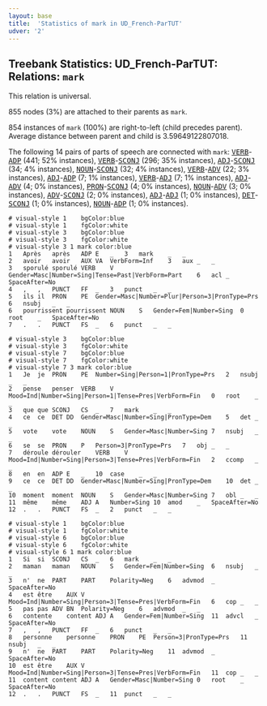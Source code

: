 ```yaml
---
layout: base
title:  'Statistics of mark in UD_French-ParTUT'
udver: '2'
---
```


## Treebank Statistics: UD_French-ParTUT: Relations: `mark`

This relation is universal.

855 nodes (3%) are attached to their parents as `mark`.

854 instances of `mark` (100%) are right-to-left (child precedes parent).
Average distance between parent and child is 3.59649122807018.

The following 14 pairs of parts of speech are connected with `mark`: <tt><a href="fr_partut-pos-VERB.html">VERB</a></tt>-<tt><a href="fr_partut-pos-ADP.html">ADP</a></tt> (441; 52% instances), <tt><a href="fr_partut-pos-VERB.html">VERB</a></tt>-<tt><a href="fr_partut-pos-SCONJ.html">SCONJ</a></tt> (296; 35% instances), <tt><a href="fr_partut-pos-ADJ.html">ADJ</a></tt>-<tt><a href="fr_partut-pos-SCONJ.html">SCONJ</a></tt> (34; 4% instances), <tt><a href="fr_partut-pos-NOUN.html">NOUN</a></tt>-<tt><a href="fr_partut-pos-SCONJ.html">SCONJ</a></tt> (32; 4% instances), <tt><a href="fr_partut-pos-VERB.html">VERB</a></tt>-<tt><a href="fr_partut-pos-ADV.html">ADV</a></tt> (22; 3% instances), <tt><a href="fr_partut-pos-ADJ.html">ADJ</a></tt>-<tt><a href="fr_partut-pos-ADP.html">ADP</a></tt> (7; 1% instances), <tt><a href="fr_partut-pos-VERB.html">VERB</a></tt>-<tt><a href="fr_partut-pos-ADJ.html">ADJ</a></tt> (7; 1% instances), <tt><a href="fr_partut-pos-ADJ.html">ADJ</a></tt>-<tt><a href="fr_partut-pos-ADV.html">ADV</a></tt> (4; 0% instances), <tt><a href="fr_partut-pos-PRON.html">PRON</a></tt>-<tt><a href="fr_partut-pos-SCONJ.html">SCONJ</a></tt> (4; 0% instances), <tt><a href="fr_partut-pos-NOUN.html">NOUN</a></tt>-<tt><a href="fr_partut-pos-ADV.html">ADV</a></tt> (3; 0% instances), <tt><a href="fr_partut-pos-ADV.html">ADV</a></tt>-<tt><a href="fr_partut-pos-SCONJ.html">SCONJ</a></tt> (2; 0% instances), <tt><a href="fr_partut-pos-ADJ.html">ADJ</a></tt>-<tt><a href="fr_partut-pos-ADJ.html">ADJ</a></tt> (1; 0% instances), <tt><a href="fr_partut-pos-DET.html">DET</a></tt>-<tt><a href="fr_partut-pos-SCONJ.html">SCONJ</a></tt> (1; 0% instances), <tt><a href="fr_partut-pos-NOUN.html">NOUN</a></tt>-<tt><a href="fr_partut-pos-ADP.html">ADP</a></tt> (1; 0% instances).


~~~ conllu
# visual-style 1	bgColor:blue
# visual-style 1	fgColor:white
# visual-style 3	bgColor:blue
# visual-style 3	fgColor:white
# visual-style 3 1 mark	color:blue
1	Après	après	ADP	E	_	3	mark	_	_
2	avoir	avoir	AUX	VA	VerbForm=Inf	3	aux	_	_
3	sporulé	sporulé	VERB	V	Gender=Masc|Number=Sing|Tense=Past|VerbForm=Part	6	acl	_	SpaceAfter=No
4	,	,	PUNCT	FF	_	3	punct	_	_
5	ils	il	PRON	PE	Gender=Masc|Number=Plur|Person=3|PronType=Prs	6	nsubj	_	_
6	pourrissent	pourrissent	NOUN	S	Gender=Fem|Number=Sing	0	root	_	SpaceAfter=No
7	.	.	PUNCT	FS	_	6	punct	_	_

~~~


~~~ conllu
# visual-style 3	bgColor:blue
# visual-style 3	fgColor:white
# visual-style 7	bgColor:blue
# visual-style 7	fgColor:white
# visual-style 7 3 mark	color:blue
1	Je	je	PRON	PE	Number=Sing|Person=1|PronType=Prs	2	nsubj	_	_
2	pense	penser	VERB	V	Mood=Ind|Number=Sing|Person=1|Tense=Pres|VerbForm=Fin	0	root	_	_
3	que	que	SCONJ	CS	_	7	mark	_	_
4	ce	ce	DET	DD	Gender=Masc|Number=Sing|PronType=Dem	5	det	_	_
5	vote	vote	NOUN	S	Gender=Masc|Number=Sing	7	nsubj	_	_
6	se	se	PRON	P	Person=3|PronType=Prs	7	obj	_	_
7	déroule	dérouler	VERB	V	Mood=Ind|Number=Sing|Person=3|Tense=Pres|VerbForm=Fin	2	ccomp	_	_
8	en	en	ADP	E	_	10	case	_	_
9	ce	ce	DET	DD	Gender=Masc|Number=Sing|PronType=Dem	10	det	_	_
10	moment	moment	NOUN	S	Gender=Masc|Number=Sing	7	obl	_	_
11	même	même	ADJ	A	Number=Sing	10	amod	_	SpaceAfter=No
12	.	.	PUNCT	FS	_	2	punct	_	_

~~~


~~~ conllu
# visual-style 1	bgColor:blue
# visual-style 1	fgColor:white
# visual-style 6	bgColor:blue
# visual-style 6	fgColor:white
# visual-style 6 1 mark	color:blue
1	Si	si	SCONJ	CS	_	6	mark	_	_
2	maman	maman	NOUN	S	Gender=Fem|Number=Sing	6	nsubj	_	_
3	n'	ne	PART	PART	Polarity=Neg	6	advmod	_	SpaceAfter=No
4	est	être	AUX	V	Mood=Ind|Number=Sing|Person=3|Tense=Pres|VerbForm=Fin	6	cop	_	_
5	pas	pas	ADV	BN	Polarity=Neg	6	advmod	_	_
6	contente	content	ADJ	A	Gender=Fem|Number=Sing	11	advcl	_	SpaceAfter=No
7	,	,	PUNCT	FF	_	6	punct	_	_
8	personne	personne	PRON	PE	Person=3|PronType=Prs	11	nsubj	_	_
9	n'	ne	PART	PART	Polarity=Neg	11	advmod	_	SpaceAfter=No
10	est	être	AUX	V	Mood=Ind|Number=Sing|Person=3|Tense=Pres|VerbForm=Fin	11	cop	_	_
11	content	content	ADJ	A	Gender=Masc|Number=Sing	0	root	_	SpaceAfter=No
12	.	.	PUNCT	FS	_	11	punct	_	_

~~~


